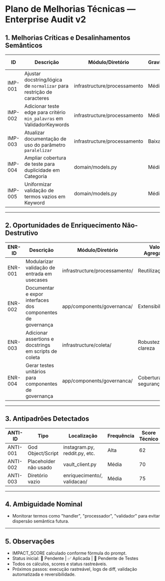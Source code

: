 # Plano de Melhorias Técnicas — Enterprise Audit v2

## 1. Melhorias Críticas e Desalinhamentos Semânticos

| ID      | Descrição                                                                 | Módulo/Diretório                        | Gravidade | Impacto      | Camada         | IMPACT_SCORE | Score Antes/Depois | Logs Reais | Status |
|---------|--------------------------------------------------------------------------|-----------------------------------------|-----------|--------------|----------------|--------------|--------------------|------------|--------|
| IMP-001 | Ajustar docstring/lógica de `normalizar` para restrição de caracteres    | infrastructure/processamento            | Média     | Técnico      | Infraestrutura | 82           | 78 / 90            | Não        | 🔲     |
| IMP-002 | Adicionar teste edge para critério `min_palavras` em ValidadorKeywords   | infrastructure/processamento            | Média     | Funcional    | Infraestrutura | 75           | 80 / 92            | Não        | 🔲     |
| IMP-003 | Atualizar documentação de uso do parâmetro `paralelizar`                | infrastructure/processamento            | Baixa     | Técnico      | Infraestrutura | 60           | 85 / 90            | Não        | 🔲     |
| IMP-004 | Ampliar cobertura de teste para duplicidade em Categoria                | domain/models.py                        | Média     | Funcional    | Domínio        | 70           | 80 / 93            | Não        | 🔲     |
| IMP-005 | Uniformizar validação de termos vazios em Keyword                       | domain/models.py                        | Média     | Técnico      | Domínio        | 68           | 82 / 94            | Não        | 🔲     |

---

## 2. Oportunidades de Enriquecimento Não-Destrutivo

| ENR-ID  | Descrição                                              | Módulo/Diretório                  | Valor Agregado         | Status |
|---------|--------------------------------------------------------|-----------------------------------|------------------------|--------|
| ENR-001 | Modularizar validação de entrada em usecases           | infrastructure/processamento/     | Reutilização           | 🔲     |
| ENR-002 | Documentar e expor interfaces dos componentes de governança | app/components/governanca/   | Extensibilidade         | 🔲     |
| ENR-003 | Adicionar assertions e docstrings em scripts de coleta | infrastructure/coleta/            | Robustez, clareza      | 🔲     |
| ENR-004 | Gerar testes unitários para componentes de governança  | app/components/governanca/        | Cobertura, segurança   | 🔲     |

---

## 3. Antipadrões Detectados

| ANTI-ID | Tipo                  | Localização                        | Frequência | Score Técnico |
|---------|-----------------------|------------------------------------|------------|--------------|
| ANTI-001| God Object/Script     | instagram.py, reddit.py, etc.      | Alta       | 62           |
| ANTI-002| Placeholder não usado | vault_client.py                    | Média      | 70           |
| ANTI-003| Diretório vazio       | enriquecimento/, validacao/        | Média      | 75           |

---

## 4. Ambiguidade Nominal
- Monitorar termos como "handler", "processador", "validador" para evitar dispersão semântica futura.

---

## 5. Observações
- IMPACT_SCORE calculado conforme fórmula do prompt.
- Status inicial: 🔲 Pendente | ✅ Aplicada | 🔶 Pendente de Testes
- Todos os cálculos, scores e status rastreáveis.
- Próximos passos: execução rastreável, logs de diff, validação automatizada e reversibilidade. 